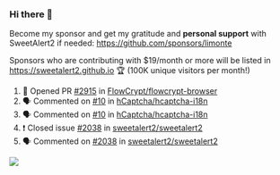 ### Hi there 👋

Become my sponsor and get my gratitude and **personal support** with SweetAlert2 if needed: https://github.com/sponsors/limonte

Sponsors who are contributing with $19/month or more will be listed in https://sweetalert2.github.io 🏆 (100K unique visitors per month!)

<!--START_SECTION:activity-->
1. 💪 Opened PR [#2915](https://github.com//FlowCrypt/flowcrypt-browser/pull/2915) in [FlowCrypt/flowcrypt-browser](https://github.com//FlowCrypt/flowcrypt-browser)
2. 🗣 Commented on [#10](https://github.com//hCaptcha/hcaptcha-i18n/issues/10) in [hCaptcha/hcaptcha-i18n](https://github.com//hCaptcha/hcaptcha-i18n)
3. 🗣 Commented on [#10](https://github.com//hCaptcha/hcaptcha-i18n/issues/10) in [hCaptcha/hcaptcha-i18n](https://github.com//hCaptcha/hcaptcha-i18n)
4. ❗️ Closed issue [#2038](https://github.com//sweetalert2/sweetalert2/issues/2038) in [sweetalert2/sweetalert2](https://github.com//sweetalert2/sweetalert2)
5. 🗣 Commented on [#2038](https://github.com//sweetalert2/sweetalert2/issues/2038) in [sweetalert2/sweetalert2](https://github.com//sweetalert2/sweetalert2)
<!--END_SECTION:activity-->

![](https://github-readme-stats.vercel.app/api?username=limonte&theme=vue&show_icons=true)
